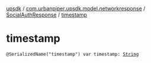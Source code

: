 [upsdk](../../index.md) / [com.urbanpiper.upsdk.model.networkresponse](../index.md) / [SocialAuthResponse](index.md) / [timestamp](./timestamp.md)

# timestamp

`@SerializedName("timestamp") var timestamp: `[`String`](https://kotlinlang.org/api/latest/jvm/stdlib/kotlin/-string/index.html)